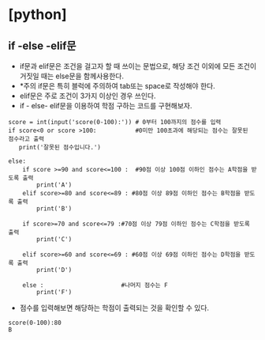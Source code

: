 # [python]
## if -else -elif문

- if문과 elif문은 조건을 걸고자 할 때 쓰이는 문법으로, 해당 조건 이외에 모든 조건이 거짓일 때는 else문을 함께사용한다.
- *주의 if문은 특히 블럭에 주의하여 tab또는 space로 작성해야 한다. 
- elif문은 주로 조건이 3가지 이상인 경우 쓰인다.
- if - else- elif문을 이용하여 학점 구하는 코드를 구현해보자.

~~~
score = int(input('score(0-100):')) # 0부터 100까지의 점수를 입력
if score<0 or score >100:           #0미만 100초과에 해당되는 점수는 잘못된 점수라고 출력
   print('잘못된 점수입니다.')

else:                             
    if score >=90 and score<=100 :  #90점 이상 100점 이하인 점수는 A학점을 받도록 출력
        print('A')
    elif score>=80 and score<=89 : #80점 이상 89점 이하인 점수는 B학점을 받도록 출력 
        print('B')

    if score>=70 and score<=79 :#70점 이상 79점 이하인 점수는 C학점을 받도록 출력 
        print('C')

    elif score>=60 and score<=69 : #60점 이상 69점 이하인 점수는 D학점을 받도록 출력
        print('D')

    else :                      #나머지 점수는 F
        print('F')
~~~

- 점수를 입력해보면 해당하는 학점이 출력되는 것을 확인할 수 있다.

~~~
score(0-100):80
B
~~~
